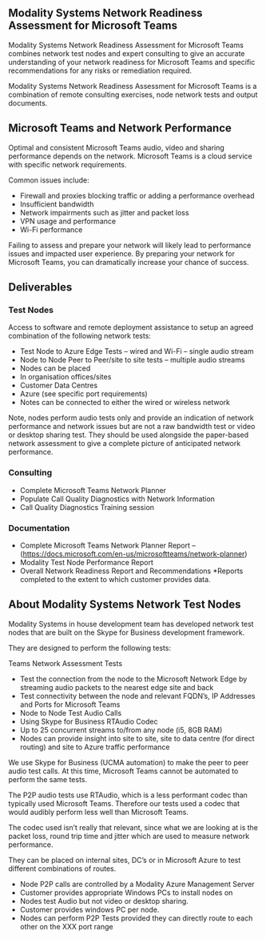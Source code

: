 ## Modality Systems Network Readiness Assessment for Microsoft Teams

Modality Systems Network Readiness Assessment for Microsoft Teams combines network test nodes and expert consulting to give an accurate understanding of your network readiness for Microsoft Teams and specific recommendations for any risks or remediation required.

Modality Systems Network Readiness Assessment for Microsoft Teams is a combination of remote consulting exercises, node network tests and output documents.

## Microsoft Teams and Network Performance

Optimal and consistent Microsoft Teams audio, video and sharing performance depends on the network. Microsoft Teams is a cloud service with specific network requirements.

Common issues include:
- Firewall and proxies blocking traffic or adding a performance overhead
- Insufficient bandwidth 
- Network impairments such as jitter and packet loss
- VPN usage and performance
- Wi-Fi performance

Failing to assess and prepare your network will likely lead to performance issues and impacted user experience. By preparing your network for Microsoft Teams, you can dramatically increase your chance of success.

## Deliverables

### Test Nodes

Access to software and remote deployment assistance to setup an agreed combination of the following network tests:
- Test Node to Azure Edge Tests – wired and Wi-Fi – single audio stream
- Node to Node Peer to Peer/site to site tests – multiple audio streams
- Nodes can be placed
- In organisation offices/sites
- Customer Data Centres
- Azure (see specific port requirements)
- Notes can be connected to either the wired or wireless network

Note, nodes perform audio tests only and provide an indication of network performance and network issues but are not a raw bandwidth test or video or desktop sharing test. They should be used alongside the paper-based network assessment to give a complete picture of anticipated network performance.

### Consulting 

- Complete Microsoft Teams Network Planner
- Populate Call Quality Diagnostics with Network Information
- Call Quality Diagnostics Training session

### Documentation

- Complete Microsoft Teams Network Planner Report – (https://docs.microsoft.com/en-us/microsoftteams/network-planner)
- Modality Test Node Performance Report
- Overall Network Readiness Report and Recommendations 
*Reports completed to the extent to which customer provides data.

## About Modality Systems Network Test Nodes

Modality Systems in house development team has developed network test nodes that are built on the Skype for Business development framework. 

They are designed to perform the following tests:

Teams Network Assessment Tests
- Test the connection from the node to the Microsoft Network Edge by streaming audio packets to the nearest edge site and back
- Test connectivity between the node and relevant FQDN’s, IP Addresses and Ports for Microsoft Teams
- Node to Node Test Audio Calls
- Using Skype for Business RTAudio Codec
- Up to 25 concurrent streams to/from any node (i5, 8GB RAM)
- Nodes can provide insight into site to site, site to data centre (for direct routing) and site to Azure traffic performance

We use Skype for Business (UCMA automation) to make the peer to peer audio test calls. At this time, Microsoft Teams cannot be automated to perform the same tests. 

The P2P audio tests use RTAudio, which is a less performant codec than typically used Microsoft Teams. Therefore our tests used a codec that would audibly perform less well than Microsoft Teams. 

The codec used isn’t really that relevant, since what we are looking at is the packet loss, round trip time and jitter which are used to measure network performance. 


They can be placed on internal sites, DC’s or in Microsoft Azure to test different combinations of routes.
- Node P2P calls are controlled by a Modality Azure Management Server
- Customer provides appropriate Windows PCs to install nodes on
- Nodes test Audio but not video or desktop sharing.
- Customer provides windows PC per node.
- Nodes can perform P2P Tests provided they can directly route to each other on the XXX port range 

